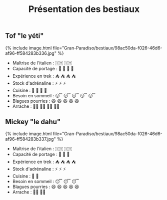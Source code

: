﻿---
title: "Présentation des bestiaux"
permalink: /Gran-Paradiso/bestiaux/
sidebar:
  nav: "gran_paradiso"
---

## Tof "le yéti"

{% include image.html file="Gran-Paradiso/bestiaux/98ac50da-f026-46d6-af96-ff584283b336.jpg" %}

* Maîtrise de l'italien : :it: :it:
* Capacité de portage : :school_satchel: :school_satchel: :school_satchel: :school_satchel:
* Expérience en trek : :tent: :tent: :tent: :tent:
* Stock d'adrénaline : :zap: :zap: :zap:
* Cuisine : :stew: :stew: :stew: :stew:
* Besoin en sommeil : :sleeping: :sleeping: :sleeping: :sleeping: :sleeping:
* Blagues pourries : :laughing: :laughing: :laughing: :laughing: :laughing:
* Arrache : :man_cartwheeling: :man_cartwheeling: :man_cartwheeling: :man_cartwheeling:

## Mickey "le dahu"

{% include image.html file="Gran-Paradiso/bestiaux/98ac50da-f026-46d6-af96-ff584283b337.jpg" %}

* Maîtrise de l'italien : :it: :it:
* Capacité de portage : :school_satchel: :school_satchel: :school_satchel:
* Expérience en trek : :tent: :tent: :tent: :tent:
* Stock d'adrénaline : :zap: :zap: :zap:
* Cuisine : :stew: :stew:
* Besoin en sommeil : :sleeping: :sleeping: :sleeping:
* Blagues pourries : :laughing: :laughing: :laughing: :laughing: :laughing:
* Arrache : :man_cartwheeling: :man_cartwheeling:
